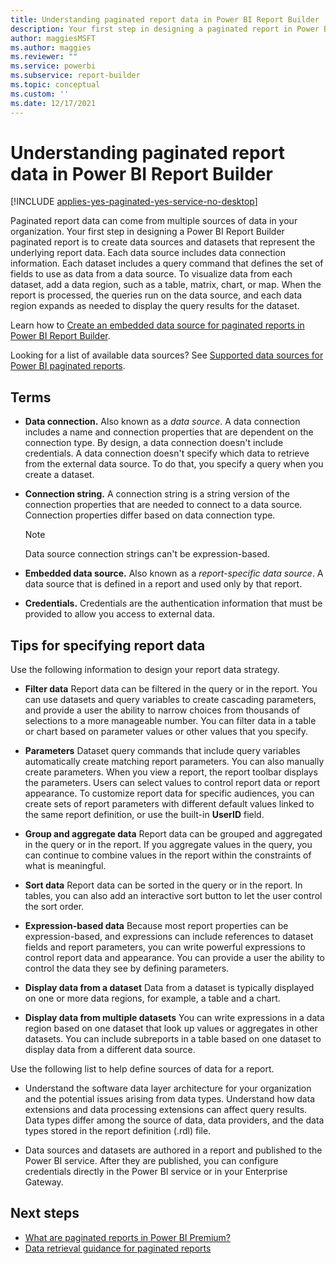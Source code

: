 ```yaml
---
title: Understanding paginated report data in Power BI Report Builder
description: Your first step in designing a paginated report in Power BI Report Builder is to create data sources and datasets that represent the underlying report data.
author: maggiesMSFT
ms.author: maggies
ms.reviewer: ""
ms.service: powerbi
ms.subservice: report-builder
ms.topic: conceptual
ms.custom: ''
ms.date: 12/17/2021
---
```


# Understanding paginated report data in Power BI Report Builder

[!INCLUDE [applies-yes-paginated-yes-service-no-desktop](../includes/applies-yes-paginated-yes-service-no-desktop.md)] 

Paginated report data can come from multiple sources of data in your organization. Your first step in designing a Power BI Report Builder paginated report is to create data sources and datasets that represent the underlying report data. Each data source includes data connection information. Each dataset includes a query command that defines the set of fields to use as data from a data source. To visualize data from each dataset, add a data region, such as a table, matrix, chart, or map. When the report is processed, the queries run on the data source, and each data region expands as needed to display the query results for the dataset.  

Learn how to [Create an embedded data source for paginated reports in Power BI Report Builder](paginated-reports-embedded-data-source.md).

Looking for a list of available data sources? See [Supported data sources for Power BI paginated reports](paginated-reports-data-sources.md).


##  <a name="BkMk_ReportDataTerms"></a> Terms  
  
- **Data connection.** Also known as a *data source*. A data connection includes a name and connection properties that are dependent on the connection type. By design, a data connection doesn't include credentials. A data connection doesn't specify which data to retrieve from the external data source. To do that, you specify a query when you create a dataset.  
  
- **Connection string.** A connection string is a string version of the connection properties that are needed to connect to a data source. Connection properties differ based on data connection type. 

    > [!NOTE]
    > Data source connection strings can't be expression-based.
  
- **Embedded data source.** Also known as a *report-specific data source*. A data source that is defined in a report and used only by that report.  
  
- **Credentials.** Credentials are the authentication information that must be provided to allow you access to external data.  
  
##  <a name="BkMk_ReportDataTips"></a> Tips for specifying report data

 Use the following information to design your report data strategy.  
  
- **Filter data** Report data can be filtered in the query or in the report. You can use datasets and query variables to create cascading parameters, and provide a user the ability to narrow choices from thousands of selections to a more manageable number. You can filter data in a table or chart based on parameter values or other values that you specify.  
  
- **Parameters** Dataset query commands that include query variables automatically create matching report parameters. You can also manually create parameters. When you view a report, the report toolbar displays the parameters. Users can select values to control report data or report appearance. To customize report data for specific audiences, you can create sets of report parameters with different default values linked to the same report definition, or use the built-in **UserID** field. 
  
- **Group and aggregate data** Report data can be grouped and aggregated in the query or in the report. If you aggregate values in the query, you can continue to combine values in the report within the constraints of what is meaningful.  
  
- **Sort data** Report data can be sorted in the query or in the report. In tables, you can also add an interactive sort button to let the user control the sort order.  
  
- **Expression-based data** Because most report properties can be expression-based, and expressions can include references to dataset fields and report parameters, you can write powerful expressions to control report data and appearance. You can provide a user the ability to control the data they see by defining parameters.  
  
- **Display data from a dataset** Data from a dataset is typically displayed on one or more data regions, for example, a table and a chart.  
  
- **Display data from multiple datasets**  You can write expressions in a data region based on one dataset that look up values or aggregates in other datasets. You can include subreports in a table based on one dataset to display data from a different data source.  
  
 Use the following list to help define sources of data for a report.  
  
- Understand the software data layer architecture for your organization and the potential issues arising from data types. Understand how data extensions and data processing extensions can affect query results. Data types differ among the source of data, data providers, and the data types stored in the report definition (.rdl) file.  
  
- Data sources and datasets are authored in a report and published to the Power BI service. After they are published, you can configure credentials directly in the Power BI service or in your Enterprise Gateway. 

## Next steps

- [What are paginated reports in Power BI Premium?](paginated-reports-report-builder-power-bi.md)  
- [Data retrieval guidance for paginated reports](../guidance/report-paginated-data-retrieval.md)
